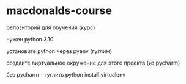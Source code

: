 # macdonalds-course

репозиторий для обучения (курс)


нужен python 3.10

установите python через pyenv (гуглим)

создайте виртуальное окружение для этого проекта (из pycharm)

без pycharm - гуглить python install virtualenv
